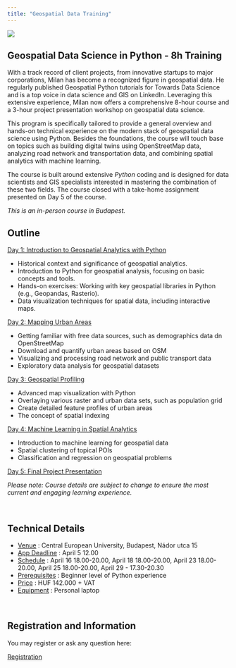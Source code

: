 ```yaml
---
title: "Geospatial Data Training"
---
```




![](geocover.png)


## Geospatial Data Science in Python - 8h Training


With a track record of client projects, from innovative startups to major corporations, Milan has become a recognized figure in geospatial data. He regularly published Geospatial Python tutorials for Towards Data Science and is a top voice in data science and GIS on LinkedIn. Leveraging this extensive experience, Milan now offers a comprehensive 8-hour course and a 3-hour project presentation workshop on geospatial data science.

This program is specifically tailored to provide a general overview and hands-on technical experience on the modern stack of geospatial data science using Python. Besides the foundations, the course will touch base on topics such as building digital twins using OpenStreetMap data, analyzing road network and transportation data, and combining spatial analytics with machine learning.

The course is built around extensive *Python* coding and is designed for data scientists and GIS specialists interested in mastering the combination of these two fields. The course closed with a take-home assignment presented on Day 5 of the course.

*This is an in-person course in Budapest.*
​

## Outline


[Day 1: Introduction to Geospatial Analytics with Python](https://www.janosov.com/geotraining/)
- Historical context and significance of geospatial analytics.
- Introduction to Python for geospatial analysis, focusing on basic concepts and tools.
- Hands-on exercises: Working with key geospatial libraries in Python (e.g., Geopandas, Rasterio).
- Data visualization techniques for spatial data, including interactive maps.


[Day 2: Mapping Urban Areas](https://www.janosov.com/geotraining/)
- Getting familiar with free data sources, such as demographics data dn OpenStreetMap
- Download and quantify urban areas based on OSM
- Visualizing and processing road network and public transport data
- Exploratory data analysis for geospatial datasets


[Day 3: Geospatial Profiling](https://www.janosov.com/geotraining/)
- Advanced map visualization with Python
- Overlaying various raster and urban data sets, such as population grid
- Create detailed feature profiles of urban areas
- The concept of spatial indexing


[Day 4: Machine Learning in Spatial Analytics](https://www.janosov.com/geotraining/)
- Introduction to machine learning for geospatial data
- Spatial clustering of topical POIs
- Classification and regression on geospatial problems


[Day 5: Final Project Presentation](https://www.janosov.com/geotraining/)




*Please note: Course details are subject to change to ensure the most current and engaging learning experience.*



​
## Technical Details

- [Venue](https://www.janosov.com/geotraining/) : Central European University, Budapest, Nádor utca 15
- [App Deadline](https://www.janosov.com/geotraining/) : April 5 12.00
- [Schedule](https://www.janosov.com/geotraining/) : April 16 18.00-20.00, April 18 18.00-20.00, April 23 18.00-20.00, April 25 18.00-20.00, April 29 - 17.30-20.30
- [Prerequisites](https://www.janosov.com/geotraining/) : Beginner level of Python experience
- [Price](https://www.janosov.com/geotraining/) : HUF 142.000 + VAT
- [Equipment](https://www.janosov.com/geotraining/) : Personal laptop


​
## Registration and Information

You may register or ask any question here:

<a class="service__contact button" href="../contact#geospatial-data-science-training">Registration</a>
